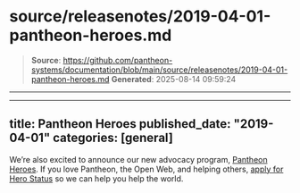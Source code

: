 # source/releasenotes/2019-04-01-pantheon-heroes.md

> **Source**: https://github.com/pantheon-systems/documentation/blob/main/source/releasenotes/2019-04-01-pantheon-heroes.md
> **Generated**: 2025-08-14 09:59:24

---

---
title: Pantheon Heroes
published_date: "2019-04-01"
categories: [general]
---
We’re also excited to announce our new advocacy program, [Pantheon Heroes](https://community.pantheon.io/). If you love Pantheon, the Open Web, and helping others, [apply for Hero Status](https://community.pantheon.io/#apply) so we can help you help the world.
